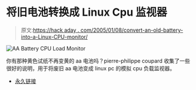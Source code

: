 # 将旧电池转换成 Linux Cpu 监视器

> 原文:[https://hack aday . com/2005/01/08/convert-an-old-battery-into-a-Linux-CPU-monitor/](https://hackaday.com/2005/01/08/convert-an-old-battery-into-a-linux-cpu-monitor/)

![AA Battery CPU Load Monitor](img/44c339fa58e7ccfb7c8b3c814b7f1ae5.png)

你有那种黄色试纸不再变黄的 aa 电池吗？pierre-philippe coupard 收集了一些很好的说明，用于将废旧 aa 电池变成 linux pc 的模拟 cpu 负载监视器。

*   [永久链接](http://webperso.easyconnect.fr/om.the/web/duracell_cpumon/)